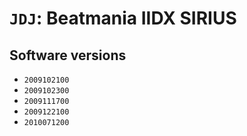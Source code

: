 # `JDJ`: Beatmania IIDX SIRIUS

## Software versions

* `2009102100`
* `2009102300`
* `2009111700`
* `2009122100`
* `2010071200`
